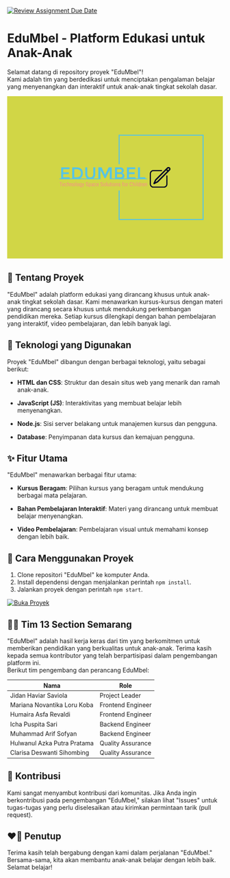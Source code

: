 [![Review Assignment Due Date](https://classroom.github.com/assets/deadline-readme-button-24ddc0f5d75046c5622901739e7c5dd533143b0c8e959d652212380cedb1ea36.svg)](https://classroom.github.com/a/0wBSnje4)

# EduMbel - Platform Edukasi untuk Anak-Anak

Selamat datang di repository proyek "EduMbel"! <br>
Kami adalah tim yang berdedikasi untuk menciptakan pengalaman belajar yang menyenangkan dan interaktif untuk anak-anak tingkat sekolah dasar.

![Logo EduMbel](<https://github.com/Kampus-Merdeka-Software-Engineering/FE-Semarang-13/blob/main/img/EduMbel.png>)

## 📌 Tentang Proyek

"EduMbel" adalah platform edukasi yang dirancang khusus untuk anak-anak tingkat sekolah dasar. Kami menawarkan kursus-kursus dengan materi yang dirancang secara khusus untuk mendukung perkembangan pendidikan mereka. Setiap kursus dilengkapi dengan bahan pembelajaran yang interaktif, video pembelajaran, dan lebih banyak lagi.

## 🚀 Teknologi yang Digunakan

Proyek "EduMbel" dibangun dengan berbagai teknologi, yaitu sebagai berikut:

- **HTML dan CSS**: Struktur dan desain situs web yang menarik dan ramah anak-anak.

- **JavaScript (JS)**: Interaktivitas yang membuat belajar lebih menyenangkan.

- **Node.js**: Sisi server belakang untuk manajemen kursus dan pengguna.

- **Database**: Penyimpanan data kursus dan kemajuan pengguna.

## ✨ Fitur Utama

"EduMbel" menawarkan berbagai fitur utama:

- **Kursus Beragam**: Pilihan kursus yang beragam untuk mendukung berbagai mata pelajaran.

- **Bahan Pembelajaran Interaktif**: Materi yang dirancang untuk membuat belajar menyenangkan.

- **Video Pembelajaran**: Pembelajaran visual untuk memahami konsep dengan lebih baik.


## 📖 Cara Menggunakan Proyek

1. Clone repositori "EduMbel" ke komputer Anda.
2. Install dependensi dengan menjalankan perintah `npm install`.
3. Jalankan proyek dengan perintah `npm start`.

[![Buka Proyek](<https://img.shields.io/badge/Open_Project-Edu_Mbel-pink>)](<https://kampus-merdeka-software-engineering.github.io/FE-Semarang-13/>)

## 👩‍🏫 Tim 13 Section Semarang

"EduMbel" adalah hasil kerja keras dari tim yang berkomitmen untuk memberikan pendidikan yang berkualitas untuk anak-anak. Terima kasih kepada semua kontributor yang telah berpartisipasi dalam pengembangan platform ini.
<br> Berikut tim pengembang dan perancang EduMbel:

| Nama                              | Role                      |
|-----------------------------------|---------------------------|
| Jidan Haviar Saviola              | Project Leader            |
| Mariana Novantika Loru Koba       | Frontend Engineer         |
| Humaira Asfa Revaldi              | Frontend Engineer         |
| Icha Puspita Sari                 | Backend Engineer          |
| Muhammad Arif Sofyan              | Backend Engineer          |
| Hulwanul Azka Putra Pratama       | Quality Assurance         |
| Clarisa Deswanti Sihombing        | Quality Assurance         |

## 🤝 Kontribusi

Kami sangat menyambut kontribusi dari komunitas. Jika Anda ingin berkontribusi pada pengembangan "EduMbel," silakan lihat "Issues" untuk tugas-tugas yang perlu diselesaikan atau kirimkan permintaan tarik (pull request).

## ❤️🫶 Penutup
Terima kasih telah bergabung dengan kami dalam perjalanan "EduMbel." Bersama-sama, kita akan membantu anak-anak belajar dengan lebih baik. Selamat belajar!
